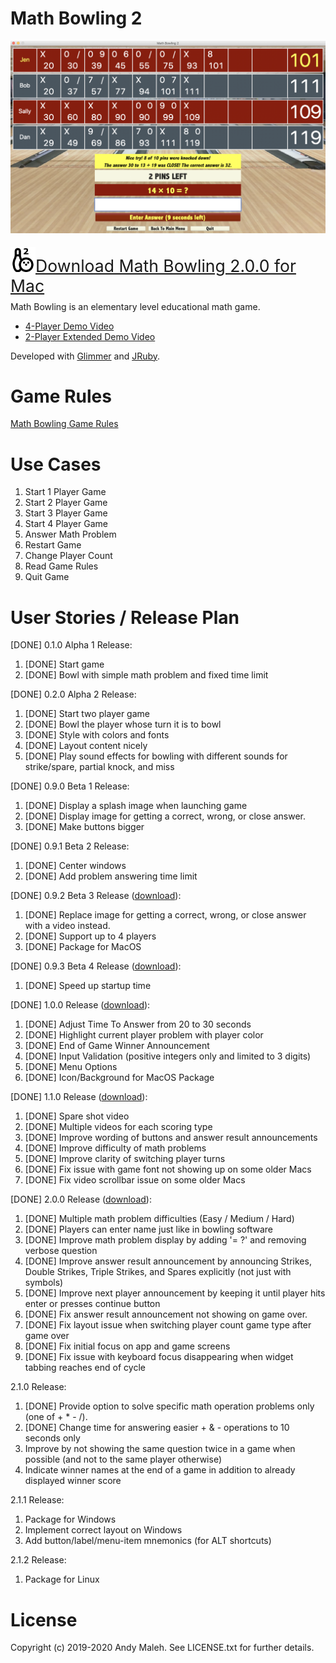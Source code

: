# Math Bowling 2

![Math Bowling Screenshot](Math-Bowling-Screenshot.png)

<span style="font-size: 1.9em; position: relative; top: 5px">[<img alt="Math Bowling Logo" src="images/math-bowling-logo.png" width="40" />Download Math Bowling 2.0.0 for Mac](https://www.dropbox.com/s/af8upm1rh005jzk/Math%20Bowling%202-2.0.0.dmg?dl=1)</span>

Math Bowling is an elementary level educational math game.

- [4-Player Demo Video](https://github.com/AndyObtiva/MathBowling/raw/2.0.0/MathBowling-2.0.0-Demo-4Players.mp4) 
- [2-Player Extended Demo Video](https://github.com/AndyObtiva/MathBowling/raw/2.0.0/MathBowling-2.0.0-Demo-2Players.mp4)

Developed with [Glimmer](https://github.com/AndyObtiva/Glimmer) and [JRuby](https://www.jruby.org/).

# Game Rules

[Math Bowling Game Rules](http://AndyObtiva.github.io/MathBowling/game_rules.html)

# Use Cases

1. Start 1 Player Game
1. Start 2 Player Game
1. Start 3 Player Game
1. Start 4 Player Game
1. Answer Math Problem
1. Restart Game
1. Change Player Count
1. Read Game Rules
1. Quit Game

# User Stories / Release Plan

[DONE] 0.1.0 Alpha 1 Release:

1. [DONE] Start game
1. [DONE] Bowl with simple math problem and fixed time limit

[DONE] 0.2.0 Alpha 2 Release:

1. [DONE] Start two player game
1. [DONE] Bowl the player whose turn it is to bowl
1. [DONE] Style with colors and fonts
1. [DONE] Layout content nicely
1. [DONE] Play sound effects for bowling with different sounds for strike/spare, partial knock, and miss

[DONE] 0.9.0 Beta 1 Release:

1. [DONE] Display a splash image when launching game
1. [DONE] Display image for getting a correct, wrong, or close answer.
1. [DONE] Make buttons bigger

[DONE] 0.9.1 Beta 2 Release:

1. [DONE] Center windows
1. [DONE] Add problem answering time limit

[DONE] 0.9.2 Beta 3 Release ([download](https://1drv.ms/u/s!As1vHoYfypJ0gZcDaUq46wxUD1eSoA?e=2ccsHF)):

1. [DONE] Replace image for getting a correct, wrong, or close answer with a video instead.
1. [DONE] Support up to 4 players
1. [DONE] Package for MacOS

[DONE] 0.9.3 Beta 4 Release ([download](https://1drv.ms/u/s!As1vHoYfypJ0gZcGiiaAgr2ywcNisw?e=z1dBIm)):

1. [DONE] Speed up startup time

[DONE] 1.0.0 Release ([download](https://1drv.ms/u/s!As1vHoYfypJ0gZdcxapMZPTQIWKRYA?e=J4sWjN)):

1. [DONE] Adjust Time To Answer from 20 to 30 seconds
1. [DONE] Highlight current player problem with player color
1. [DONE] End of Game Winner Announcement
1. [DONE] Input Validation (positive integers only and limited to 3 digits)
1. [DONE] Menu Options
1. [DONE] Icon/Background for MacOS Package

[DONE] 1.1.0 Release ([download](https://www.dropbox.com/s/d8n1jrhb915r3f1/Math%20Bowling-1.1.0.dmg?dl=1)):
1. [DONE] Spare shot video
1. [DONE] Multiple videos for each scoring type
1. [DONE] Improve wording of buttons and answer result announcements
1. [DONE] Improve difficulty of math problems
1. [DONE] Improve clarity of switching player turns
1. [DONE] Fix issue with game font not showing up on some older Macs
1. [DONE] Fix video scrollbar issue on some older Macs

[DONE] 2.0.0 Release ([download](https://www.dropbox.com/s/af8upm1rh005jzk/Math%20Bowling%202-2.0.0.dmg?dl=1)):

1. [DONE] Multiple math problem difficulties (Easy / Medium / Hard)
1. [DONE] Players can enter name just like in bowling software
1. [DONE] Improve math problem display by adding '= ?' and removing verbose question
1. [DONE] Improve answer result announcement by announcing Strikes, Double Strikes, Triple Strikes, and Spares explicitly (not just with symbols)
1. [DONE] Improve next player announcement by keeping it until player hits enter or presses continue button
1. [DONE] Fix answer result announcement not showing on game over.
1. [DONE] Fix layout issue when switching player count game type after game over
1. [DONE] Fix initial focus on app and game screens
1. [DONE] Fix issue with keyboard focus disappearing when widget tabbing reaches end of cycle

2.1.0 Release:

1. [DONE] Provide option to solve specific math operation problems only (one of + * - /).
1. [DONE] Change time for answering easier + & - operations to 10 seconds only
1. Improve by not showing the same question twice in a game when possible (and not to the same player otherwise)
1. Indicate winner names at the end of a game in addition to already displayed winner score

2.1.1 Release:

1. Package for Windows
1. Implement correct layout on Windows
1. Add button/label/menu-item mnemonics (for ALT shortcuts)

2.1.2 Release:

1. Package for Linux

# License

Copyright (c) 2019-2020 Andy Maleh. See LICENSE.txt for further details.
